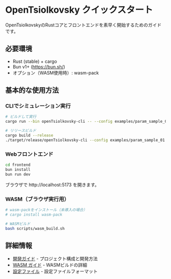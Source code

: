 # OpenTsiolkovsky クイックスタート

OpenTsiolkovskyのRustコアとフロントエンドを素早く開始するためのガイドです。

## 必要環境

- Rust (stable) + cargo
- Bun v1+ (https://bun.sh/)
- オプション（WASM使用時）: wasm-pack

## 基本的な使用方法

### CLIでシミュレーション実行

```bash
# ビルドして実行
cargo run --bin openTsiolkovsky-cli -- --config examples/param_sample_01.json --verbose

# リリースビルド
cargo build --release
./target/release/openTsiolkovsky-cli --config examples/param_sample_01.json --output result
```

### Webフロントエンド

```bash
cd frontend
bun install
bun run dev
```

ブラウザで http://localhost:5173 を開きます。

### WASM（ブラウザ実行用）

```bash
# wasm-packをインストール（未導入の場合）
# cargo install wasm-pack

# WASMビルド
bash scripts/wasm_build.sh
```

## 詳細情報

- [開発ガイド](development.md) - プロジェクト構成と開発方法
- [WASM ガイド](wasm.md) - WASMビルドの詳細
- [設定ファイル](configuration.md) - 設定ファイルフォーマット